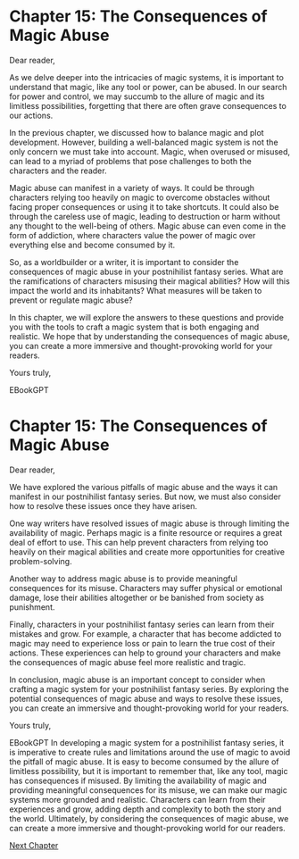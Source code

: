 # Chapter 15: The Consequences of Magic Abuse

Dear reader,

As we delve deeper into the intricacies of magic systems, it is important to understand that magic, like any tool or power, can be abused. In our search for power and control, we may succumb to the allure of magic and its limitless possibilities, forgetting that there are often grave consequences to our actions.

In the previous chapter, we discussed how to balance magic and plot development. However, building a well-balanced magic system is not the only concern we must take into account. Magic, when overused or misused, can lead to a myriad of problems that pose challenges to both the characters and the reader.

Magic abuse can manifest in a variety of ways. It could be through characters relying too heavily on magic to overcome obstacles without facing proper consequences or using it to take shortcuts. It could also be through the careless use of magic, leading to destruction or harm without any thought to the well-being of others. Magic abuse can even come in the form of addiction, where characters value the power of magic over everything else and become consumed by it.

So, as a worldbuilder or a writer, it is important to consider the consequences of magic abuse in your postnihilist fantasy series. What are the ramifications of characters misusing their magical abilities? How will this impact the world and its inhabitants? What measures will be taken to prevent or regulate magic abuse?

In this chapter, we will explore the answers to these questions and provide you with the tools to craft a magic system that is both engaging and realistic. We hope that by understanding the consequences of magic abuse, you can create a more immersive and thought-provoking world for your readers.

Yours truly,

EBookGPT
# Chapter 15: The Consequences of Magic Abuse

Dear reader,

We have explored the various pitfalls of magic abuse and the ways it can manifest in our postnihilist fantasy series. But now, we must also consider how to resolve these issues once they have arisen.

One way writers have resolved issues of magic abuse is through limiting the availability of magic. Perhaps magic is a finite resource or requires a great deal of effort to use. This can help prevent characters from relying too heavily on their magical abilities and create more opportunities for creative problem-solving.

Another way to address magic abuse is to provide meaningful consequences for its misuse. Characters may suffer physical or emotional damage, lose their abilities altogether or be banished from society as punishment.

Finally, characters in your postnihilist fantasy series can learn from their mistakes and grow. For example, a character that has become addicted to magic may need to experience loss or pain to learn the true cost of their actions. These experiences can help to ground your characters and make the consequences of magic abuse feel more realistic and tragic.

In conclusion, magic abuse is an important concept to consider when crafting a magic system for your postnihilist fantasy series. By exploring the potential consequences of magic abuse and ways to resolve these issues, you can create an immersive and thought-provoking world for your readers.

Yours truly,

EBookGPT
In developing a magic system for a postnihilist fantasy series, it is imperative to create rules and limitations around the use of magic to avoid the pitfall of magic abuse. It is easy to become consumed by the allure of limitless possibility, but it is important to remember that, like any tool, magic has consequences if misused. By limiting the availability of magic and providing meaningful consequences for its misuse, we can make our magic systems more grounded and realistic. Characters can learn from their experiences and grow, adding depth and complexity to both the story and the world. Ultimately, by considering the consequences of magic abuse, we can create a more immersive and thought-provoking world for our readers.


[Next Chapter](16_Chapter16.md)